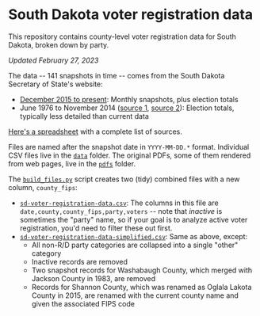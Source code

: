 # South Dakota voter registration data
This repository contains county-level voter registration data for South Dakota, broken down by party.

_Updated February 27, 2023_

The data -- 141 snapshots in time -- comes from the South Dakota Secretary of State's website:
- [December 2015 to present](https://sdsos.gov/elections-voting/upcoming-elections/voter-registration-totals/voter-registration-by-county.aspx): Monthly snapshots, plus election totals
- June 1976 to November 2014 ([source 1](https://sdsos.gov/elections-voting/election-resources/election-history/election-history-search.aspx), [source 2](https://sdsos.gov/elections-voting/election-resources/election-history/official-election-returns.aspx)): Election totals, typically less detailed than current data

[Here's a spreadsheet](https://docs.google.com/spreadsheets/d/10pmZWif5diKq39cQDo4G5NTov3Y5k_FZ-7pHfBYpAJg/edit?usp=sharing) with a complete list of sources.

Files are named after the snapshot date in `YYYY-MM-DD.*` format. Individual CSV files live in the [`data`](data) folder. The original PDFs, some of them rendered from web pages, live in the [`pdfs`](pdfs) folder.

The [`build_files.py`](build_files.py) script creates two (tidy) combined files with a new column, `county_fips`:
- [`sd-voter-registration-data.csv`](sd-voter-registration-data.csv): The columns in this file are `date,county,county_fips,party,voters` -- note that _inactive_ is sometimes the "party" name, so if your goal is to analyze active voter registration, you'd need to filter these out first.
- [`sd-voter-registration-data-simplified.csv`](sd-voter-registration-data-simplified.csv): Same as above, except:
    - All non-R/D party categories are collapsed into a single "other" category
    - Inactive records are removed
    - Two snapshot records for Washabaugh County, which merged with Jackson County in 1983, are removed
    - Records for Shannon County, which was renamed as Oglala Lakota County in 2015, are renamed with the current county name and given the associated FIPS code